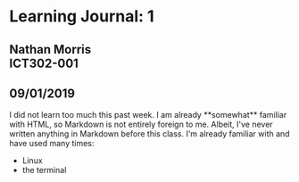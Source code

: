 # Learning Journal: 1
## Nathan Morris<br>ICT302-001

## 09/01/2019
<p>I did not learn too much this past week. I am already **somewhat** familiar with HTML, so Markdown is not entirely foreign to me. Albeit, I've never written anything in Markdown before this class. I'm already familiar with and have used many times:</p>
<ul>
<li>Linux</li>
<li>the terminal</li>
</ul>
